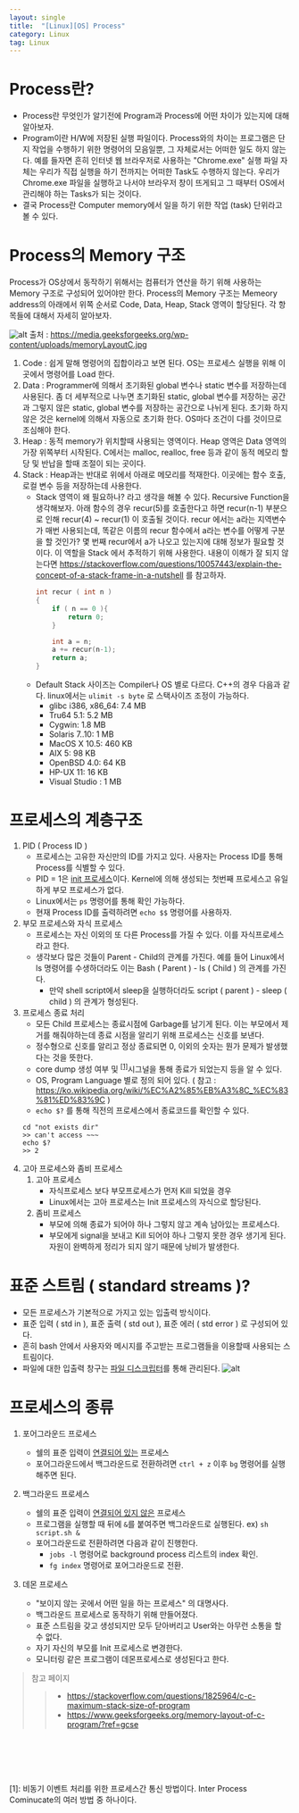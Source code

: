 ```yaml
---
layout: single
title:  "[Linux][OS] Process"
category: Linux
tag: Linux
---
```


# Process란?
- Process란 무엇인가 알기전에 Program과 Process에 어떤 차이가 있는지에 대해 알아보자.
- Program이란 H/W에 저장된 실행 파일이다. Process와의 차이는 프로그램은 단지 작업을 수행하기 위한 명령어의 모음일뿐, 그 자체로서는 어떠한 일도 하지 않는다. 예를 들자면 흔히 인터넷 웹 브라우저로 사용하는 "Chrome.exe" 실행 파일 자체는 우리가 직접 실행을 하기 전까지는 어떠한 Task도 수행하지 않는다. 우리가 Chrome.exe 파일을 실행하고 나서야 브라우저 창이 뜨게되고 그 때부터 OS에서 관리해야 하는 Tasks가 되는 것이다. 
- 결국 Process란 Computer memory에서 일을 하기 위한 작업 (task) 단위라고 볼 수 있다.

# Process의 Memory 구조
Process가 OS상에서 동작하기 위해서는 컴퓨터가 연산을 하기 위해 사용하는 Memory 구조로 구성되어 있어야만 한다. Process의 Memory 구조는 Memeory address의 아래에서 위쪽 순서로 Code, Data, Heap, Stack 영역이 할당된다. 각 항목들에 대해서 자세히 알아보자.

![alt](https://media.geeksforgeeks.org/wp-content/uploads/memoryLayoutC.jpg)
출처 : https://media.geeksforgeeks.org/wp-content/uploads/memoryLayoutC.jpg

1. Code : 쉽게 말해 명령어의 집합이라고 보면 된다. OS는 프로세스 실행을 위해 이곳에서 명령어를 Load 한다.
2. Data : Programmer에 의해서 초기화된 global 변수나 static 변수를 저장하는데 사용된다. 좀 더 세부적으로 나누면 초기화된 static, global 변수를 저장하는 공간과 그렇지 않은 static, global 변수를 저장하는 공간으로 나뉘게 된다. 초기화 하지 않은 것은 kernel에 의해서 자동으로 초기화 한다. OS마다 조건이 다를 것이므로 조심해야 한다.
3. Heap : 동적 memory가 위치할때 사용되는 영역이다. Heap 영역은 Data 영역의 가장 위쪽부터 시작된다. C에서는 malloc, realloc, free 등과 같이 동적 메모리 할당 및 반납을 할때 조절이 되는 곳이다.
4. Stack : Heap과는 반대로 위에서 아래로 메모리를 적재한다. 이곳에는 함수 호출, 로컬 변수 등을 저장하는데 사용한다. 
   - Stack 영역이 왜 필요하나? 라고 생각을 해볼 수 있다. Recursive Function을 생각해보자. 아래 함수의 경우 recur(5)를 호출한다고 하면 recur(n-1) 부분으로 인해 recur(4) ~ recur(1) 이 호출될 것이다. recur 에서는 a라는 지역변수가 매번 사용되는데, 똑같은 이름의 recur 함수에서 a라는 변수를 어떻게 구분을 할 것인가? 몇 번째 recur에서 a가 나오고 있는지에 대해 정보가 필요할 것이다. 이 역할을 Stack 에서 추적하기 위해 사용한다. 내용이 이해가 잘 되지 않는다면 https://stackoverflow.com/questions/10057443/explain-the-concept-of-a-stack-frame-in-a-nutshell 를 참고하자.
        ``` C++
        int recur ( int n )
        {
            if ( n == 0 ){
                return 0;
            }

            int a = n;
            a += recur(n-1);
            return a;
        }
        ```
   - Default Stack 사이즈는 Compiler나 OS 별로 다르다. C++의 경우 다음과 같다. linux에서는 `ulimit -s byte` 로 스택사이즈 조정이 가능하다.
      - glibc i386, x86_64: 7.4 MB
      - Tru64 5.1: 5.2 MB
      - Cygwin: 1.8 MB
      - Solaris 7..10: 1 MB
      - MacOS X 10.5: 460 KB
      - AIX 5: 98 KB
      - OpenBSD 4.0: 64 KB
      - HP-UX 11: 16 KB
      - Visual Studio : 1 MB

# 프로세스의 계층구조
1. PID ( Process ID )
   - 프로세스는 고유한 자신만의 ID를 가지고 있다. 사용자는 Process ID를 통해 Process를 식별할 수 있다. 
   - PID = 1은 <u>init 프로세스</u>이다. Kernel에 의해 생성되는 첫번째 프로세스고 유일하게 부모 프로세스가 없다.
   - Linux에서는 `ps` 명령어를 통해 확인 가능하다.
   - 현재 Process ID를 출력하려면 `echo $$` 명령어를 사용하자.
2. 부모 프로세스와 자식 프로세스
    - 프로세스는 자신 이외의 또 다른 Process를 가질 수 있다. 이를 자식프로세스라고 한다.
    - 생각보다 많은 것들이 Parent - Child의 관계를 가진다. 예를 들어 Linux에서 ls 명령어를 수생하더라도 이는 Bash ( Parent ) - ls ( Child ) 의 관계를 가진다. 
      - 만약 shell script에서 sleep을 실행하더라도 script ( parent ) - sleep ( child ) 의 관계가 형성된다.
3. 프로세스 종료 처리
    - 모든 Child 프로세스는 종료시점에 Garbage를 남기게 된다. 이는 부모에서 제거를 해줘야하는데 종료 시점을 알리기 위해 프로세스는 신호를 보낸다.
    - 정수형으로 신호를 알리고 정상 종료되면 0, 이외의 숫자는 뭔가 문제가 발생했다는 것을 뜻한다.
     - core dump 생성 여부 및 <sup>[[1]](#signal)</sup>시그널을 통해 종료가 되었는지 등을 알 수 있다.
     - OS, Program Language 별로 정의 되어 있다. ( 참고 : https://ko.wikipedia.org/wiki/%EC%A2%85%EB%A3%8C_%EC%83%81%ED%83%9C )
     - `echo $?` 를 통해 직전의 프로세스에서 종료코드를 확인할 수 있다.
     ``` shell
     cd "not exists dir"
     >> can't access ~~~ 
     echo $?
     >> 2
     ``` 
4. 고아 프로세스와 좀비 프로세스
   1. 고아 프로세스
      - 자식프로세스 보다 부모프로세스가 먼저 Kill 되었을 경우
      - Linux에서는 고아 프로세스는 Init 프로세스의 자식으로 할당된다. 
   2. 좀비 프로세스
      - 부모에 의해 종료가 되어야 하나 그렇지 않고 계속 남아있는 프로세스다. 
      - 부모에게 signal을 보내고 Kill 되어야 하나 그렇지 못한 경우 생기게 된다. 자원이 완벽하게 정리가 되지 않기 때문에 낭비가 발생한다.
  


# 표준 스트림 ( standard streams )?
- 모든 프로세스가 기본적으로 가지고 있는 입출력 방식이다.
- 표준 입력 ( std in ), 표준 출력 ( std out ), 표준 에러 ( std error ) 로 구성되어 있다. 
- 흔히 bash 안에서 사용자와 메시지를 주고받는 프로그램들을 이용할때 사용되는 스트림이다.
- 파일에 대한 입출력 창구는 [파일 디스크립터](https://ko.wikipedia.org/wiki/%ED%8C%8C%EC%9D%BC_%EC%84%9C%EC%88%A0%EC%9E%90)를 통해 관리된다. 
![alt](https://upload.wikimedia.org/wikipedia/commons/thumb/7/70/Stdstreams-notitle.svg/220px-Stdstreams-notitle.svg.png)

# 프로세스의 종류
1. 포어그라운드 프로세스
   - 쉘의 표준 입력이 <u>연결되어 있는</u> 프로세스 
   - 포어그라운드에서 백그라운드로 전환하려면 `ctrl + z` 이후 `bg` 명령어를 실행해주면 된다.
2. 백그라운드 프로세스
   - 쉘의 표준 입력이 <u>연결되어 있지 않은</u> 프로세스 
   - 프로그램을 실행할 때 뒤에 `&`를 붙여주면 백그라운드로 실행된다. ex) `sh script.sh &`
   - 포어그라운드로 전환하려면 다음과 같이 진행한다. 
     - `jobs -l` 명령어로 background process 리스트의 index 확인.
     - `fg index` 명령어로 포어그라운드로 전환.
   
3. 데몬 프로세스
    - "보이지 않는 곳에서 어떤 일을 하는 프로세스" 의 대명사다. 
    - 백그라운드 프로세스로 동작하기 위해 만들어졌다.
    - 표준 스트림을 갖고 생성되지만 모두 닫아버리고 User와는 아무런 소통을 할 수 없다.
    - 자기 자신의 부모를 Init 프로세스로 변경한다.
    - 모니터링 같은 프로그램이 데몬프로세스로 생성된다고 한다.

> 참고 페이지 
>> - https://stackoverflow.com/questions/1825964/c-c-maximum-stack-size-of-program
>> - https://www.geeksforgeeks.org/memory-layout-of-c-program/?ref=gcse



<br>
<br>
<br>
<br>

<a name="signal">[1]</a>: 비동기 이벤트 처리를 위한 프로세스간 통신 방법이다. Inter Process Cominucate의 여러 방법 중 하나이다.